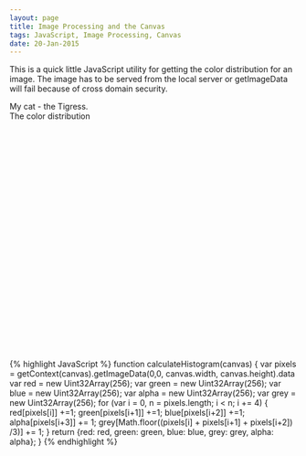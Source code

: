 ```yaml
---
layout: page
title: Image Processing and the Canvas
tags: JavaScript, Image Processing, Canvas
date: 20-Jan-2015
---
```


This is a quick little JavaScript utility for getting the color distribution for an image.  The image has to 
be served from the local server or getImageData will fail because of cross domain security.
<canvas id="imageProcessing" />
<div>
My cat - the Tigress.
</div>

<div>
The color distribution
</div>
<div id="histogram" style="width:100%; height:400px;">
</div>
<br />
{% highlight JavaScript %}
function calculateHistogram(canvas) {
  var pixels = getContext(canvas).getImageData(0,0, canvas.width, canvas.height).data
  var red = new Uint32Array(256);
  var green = new Uint32Array(256);
  var blue = new Uint32Array(256);
  var alpha = new Uint32Array(256);
  var grey = new Uint32Array(256);
  for (var i = 0, n = pixels.length; i < n; i += 4) {
    red[pixels[i]] +=1;
    green[pixels[i+1]] +=1;
    blue[pixels[i+2]] +=1;
    alpha[pixels[i+3]] += 1;
    grey[Math.floor((pixels[i] + pixels[i+1] + pixels[i+2]) /3)] += 1;
  }
  return {red: red, green: green, blue: blue, grey: grey, alpha: alpha};
}
{% endhighlight %}
<script src="{{ page.base_url }}/assets/js/image.js"></script>
<script>
  var img = new Image();   // Create new img element
  var canvas = document.getElementById("imageProcessing");
  img.addEventListener("load", function() {
      
    setToCanvas(img, canvas);
    var histogram = calculateHistogram(canvas);
    plot(histogram.red, histogram.green, histogram.blue, histogram.grey);
  }, false);
  
  img.src = '{{ page.base_url }}/img/Ferocious_Tammy.png'; // Set source path

  
  function plot(red, green, blue, grey) {
     var redPlot = [];
     var greenPlot = [];
     var bluePlot = [];
     var greyPlot = [];
     for (var i = 0; i < 256; i += 1) {
      redPlot.push([i, red[i]]);
      greenPlot.push([i, green[i]]);
      bluePlot.push([i, blue[i]]);
      greyPlot.push([i, grey[i]]);
     }
    
    $.plot("#histogram", [ 
      { label: 'Red', data: redPlot, color: 'red'},
      { label: 'Green', data: greenPlot, color: 'green'},
      { label: 'Blue', data:bluePlot, color: 'blue'},
      { label: 'Grey', data:greyPlot, color: 'silver'}],
      { series: { lines: {show:true}},
        yaxis: {
          axisLabel: "Number of Pixels",
          axisLabelUseCanvas: true,
          axisLabelFontSizePixels: 12,
          axisLabelFontFamily: 'Verdana, Arial, Helvetica, Tahoma, sans-serif',
          axisLabelPadding: 5
        },
        grid: {
          labelMargin: 10
        }
      });
var xaxisLabel = $("<div class='axisLabel xaxisLabel'></div>")
  .text("Color Value")
  .appendTo($('#histogram'));

var yaxisLabel = $("<div class='axisLabel yaxisLabel'></div>")
  .text("Number of Pixels")
  .appendTo($('#histogram'));
    }
</script>